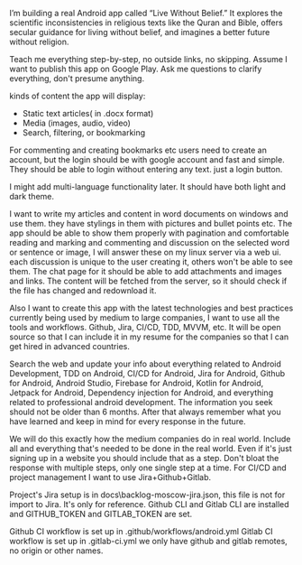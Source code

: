 I’m building a real Android app called “Live Without Belief.” It explores the scientific inconsistencies in religious texts like the Quran and Bible, offers secular guidance for living without belief, and imagines a better future without religion. 

Teach me everything step-by-step, no outside links, no skipping. Assume I want to publish this app on Google Play. 
Ask me questions to clarify everything, don't presume anything.

kinds of content the app will display:

- Static text articles( in .docx format)
- Media (images, audio, video)
- Search, filtering, or bookmarking


For commenting and creating bookmarks etc users need to create an account, but the login should be with google account and fast and simple. They should be able to login without entering any text. just a login button.

I might add multi-language functionality later.
It should have both light and dark theme.

I want to write my articles and content in word documents on windows and use them. they have stylings in them with pictures and bullet points etc. The app should be able to show them properly with pagination and comfortable reading and marking and commenting and discussion on the selected word or sentence or image, I will answer these on my linux server via a web ui. each discussion is unique to the user creating it, others won't be able to see them. The chat page for it should be able to add attachments and images and links.
The content will be fetched from the server, so it should check if the file has changed and redownload it.


Also I want to create this app with the latest technologies and best practices currently being used by medium to large companies, I want to use all the tools and workflows. Github, Jira, CI/CD, TDD, MVVM, etc. It will be open source so that I can include it in my resume for the companies so that I can get hired in advanced countries.

Search the web and update your info about everything related to Android Development, TDD on Android, CI/CD for Android, Jira for Android, Github for Android, Android Studio, Firebase for Android, Kotlin for Android, Jetpack for Android, Dependency injection for Android, and everything related to professional android development. The information you seek should not be older than 6 months. After that always remember what you have learned and keep in mind for every response in the future.

We will do this exactly how the medium companies do in real world. Include all and everything that's needed to be done in the real world. Even if it's just signing up in a website you should include that as a step. Don't bloat the response with multiple steps, only one single step at a time.
For CI/CD and project management I want to use  Jira+Github+Gitlab.

Project's Jira setup is in docs\backlog-moscow-jira.json, this file is not for import to Jira. It's only for reference.
Github CLI and Gitlab CLI are installed and GITHUB_TOKEN and GITLAB_TOKEN are set.

Github CI workflow is set up in .github/workflows/android.yml
Gitlab CI workflow is set up in .gitlab-ci.yml
we only have github and gitlab remotes, no origin or other names.